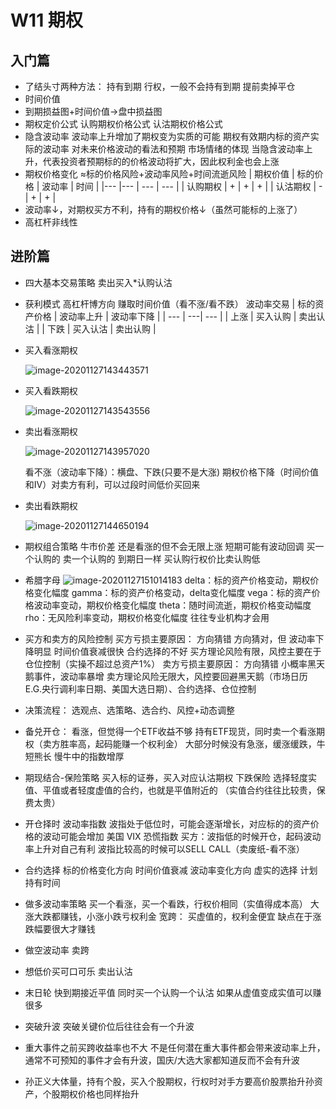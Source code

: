 # W11 期权 #

## 入门篇 ##
+ 了结头寸两种方法：
	持有到期 行权，一般不会持有到期
	提前卖掉平仓
+ 时间价值
+ 到期损益图+时间价值→盘中损益图
+ 期权定价公式
	认购期权价格公式
	认沽期权价格公式
+ 隐含波动率
	波动率上升增加了期权变为实质的可能
	期权有效期内标的资产实际的波动率
	对未来价格波动的看法和预期
	市场情绪的体现
	当隐含波动率上升，代表投资者预期标的的价格波动将扩大，因此权利金也会上涨
+ 期权价格变化 ≈标的价格风险+波动率风险+时间流逝风险
	| 期权价值 | 标的价格 | 波动率 | 时间 |
	|--- |--- | --- | --- |
	| 认购期权 | + | + | + |
	| 认沽期权 | - | + | + |
+ 波动率↓，对期权买方不利，持有的期权价格↓（虽然可能标的上涨了）
+ 高杠杆非线性

## 进阶篇 ##
+ 四大基本交易策略
	卖出买入\*认购认沽
	
+ 获利模式
	高杠杆博方向
	赚取时间价值（看不涨/看不跌）
	波动率交易
	| 标的资产价格 | 波动率上升 | 波动率下降 |
	| --- | ---| --- |
	| 上涨 | 买入认购 | 卖出认沽 |
	| 下跌 | 买入认沽 | 卖出认购 |
	
+ 买入看涨期权

  ![image-20201127143443571](C:\Users\Joanna\AppData\Roaming\Typora\typora-user-images\image-20201127143443571.png)

+ 买入看跌期权

  ![image-20201127143543556](C:\Users\Joanna\AppData\Roaming\Typora\typora-user-images\image-20201127143543556.png)

+ 卖出看涨期权

  ![image-20201127143957020](C:\Users\Joanna\AppData\Roaming\Typora\typora-user-images\image-20201127143957020.png)

	看不涨（波动率下降）：横盘、下跌(只要不是大涨)
	期权价格下降（时间价值和IV）对卖方有利，可以过段时间低价买回来
	
+ 卖出看跌期权

  ![image-20201127144650194](C:\Users\Joanna\AppData\Roaming\Typora\typora-user-images\image-20201127144650194.png)


+ 期权组合策略
	牛市价差 还是看涨的但不会无限上涨 短期可能有波动回调
	买一个认购的 卖一个认购的 到期日一样 买认购行权价比卖认购低
+ 希腊字母
	 ![image-20201127151014183](C:\Users\Joanna\AppData\Roaming\Typora\typora-user-images\image-20201127151014183.png)
	delta：标的资产价格变动，期权价格变化幅度
	gamma：标的资产价格变动，delta变化幅度
	vega：标的资产价格波动率变动，期权价格变化幅度
	theta：随时间流逝，期权价格变动幅度
	rho：无风险利率变动，期权价格变化幅度
	往往专业机构才会用
	
+ 买方和卖方的风险控制
	买方亏损主要原因：
		方向猜错
		方向猜对，但
			波动率下降明显
			时间价值衰减很快
			合约选择的不好
	买方理论风险有限，风控主要在于仓位控制（实操不超过总资产1%）
	卖方亏损主要原因：
		方向猜错
		小概率黑天鹅事件，波动率暴增
	卖方理论风险无限大，风控要回避黑天鹅（市场日历 E.G.央行调利率日期、美国大选日期）、合约选择、仓位控制
+ 决策流程：
	选观点、选策略、选合约、风控+动态调整
+ 备兑开仓：
	看涨，但觉得一个ETF收益不够
	持有ETF现货，同时卖一个看涨期权（卖方胜率高，起码能赚一个权利金）
	大部分时候没有急涨，缓涨缓跌，牛短熊长
	慢牛中的指数增厚
+ 期现结合-保险策略
	买入标的证券，买入对应认沽期权
	下跌保险
	选择轻度实值、平值或者轻度虚值的合约，也就是平值附近的
	（实值合约往往比较贵，保费太贵）
+ 开仓择时
	波动率指数
	波指处于低位时，可能会逐渐增长，对应标的的资产价格的波动可能会增加
	美国 VIX 恐慌指数
	买方：波指低的时候开仓，起码波动率上升对自己有利
	波指比较高的时候可以SELL CALL（卖废纸-看不涨）
+ 合约选择
	标的价格变化方向
	时间价值衰减
	波动率变化方向
	虚实的选择
	计划持有时间
+ 做多波动率策略
	买一个看涨，买一个看跌，行权价相同（实值得成本高）
	大涨大跌都赚钱，小涨小跌亏权利金
	宽跨：
		买虚值的，权利金便宜
		缺点在于涨跌幅要很大才赚钱
+ 做空波动率
	卖跨
	
+ 想低价买可口可乐 卖出认沽
+ 末日轮 快到期接近平值 同时买一个认购一个认沽 如果从虚值变成实值可以赚很多
+ 突破升波 突破关键价位后往往会有一个升波
+ 重大事件之前买跨收益率也不大 不是任何潜在重大事件都会带来波动率上升，通常不可预知的事件才会有升波，国庆/大选大家都知道反而不会有升波
+ 孙正义大体量，持有个股，买入个股期权，行权时对手方要高价股票抬升孙资产，个股期权价格也同样抬升
